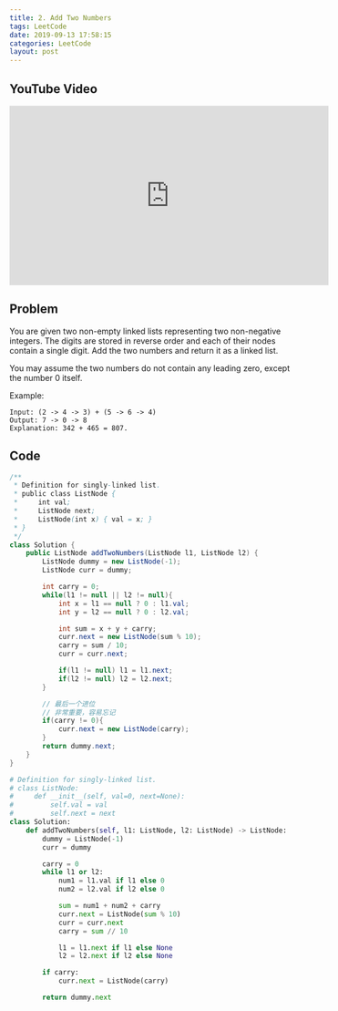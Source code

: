 ```yaml
---
title: 2. Add Two Numbers
tags: LeetCode
date: 2019-09-13 17:58:15
categories: LeetCode
layout: post
---
```


## YouTube Video

<iframe width="560" height="315" src="https://www.youtube.com/embed/SeBLjY58iY8" frameborder="0" allow="accelerometer; autoplay; encrypted-media; gyroscope; picture-in-picture" allowfullscreen></iframe>

## Problem

You are given two non-empty linked lists representing two non-negative integers. The digits are stored in reverse order and each of their nodes contain a single digit. Add the two numbers and return it as a linked list.

You may assume the two numbers do not contain any leading zero, except the number 0 itself.

Example:

```
Input: (2 -> 4 -> 3) + (5 -> 6 -> 4)
Output: 7 -> 0 -> 8
Explanation: 342 + 465 = 807.
```

## Code

```java
/**
 * Definition for singly-linked list.
 * public class ListNode {
 *     int val;
 *     ListNode next;
 *     ListNode(int x) { val = x; }
 * }
 */
class Solution {
    public ListNode addTwoNumbers(ListNode l1, ListNode l2) {
        ListNode dummy = new ListNode(-1);
        ListNode curr = dummy;

        int carry = 0;
        while(l1 != null || l2 != null){
            int x = l1 == null ? 0 : l1.val;
            int y = l2 == null ? 0 : l2.val;

            int sum = x + y + carry;
            curr.next = new ListNode(sum % 10);
            carry = sum / 10;
            curr = curr.next;

            if(l1 != null) l1 = l1.next;
            if(l2 != null) l2 = l2.next;
        }

        // 最后一个进位
  	    // 非常重要，容易忘记
        if(carry != 0){
            curr.next = new ListNode(carry);
        }
        return dummy.next;
    }
}
```

```python
# Definition for singly-linked list.
# class ListNode:
#     def __init__(self, val=0, next=None):
#         self.val = val
#         self.next = next
class Solution:
    def addTwoNumbers(self, l1: ListNode, l2: ListNode) -> ListNode:
        dummy = ListNode(-1)
        curr = dummy

        carry = 0
        while l1 or l2:
            num1 = l1.val if l1 else 0
            num2 = l2.val if l2 else 0

            sum = num1 + num2 + carry
            curr.next = ListNode(sum % 10)
            curr = curr.next
            carry = sum // 10

            l1 = l1.next if l1 else None
            l2 = l2.next if l2 else None

        if carry:
            curr.next = ListNode(carry)

        return dummy.next

```

